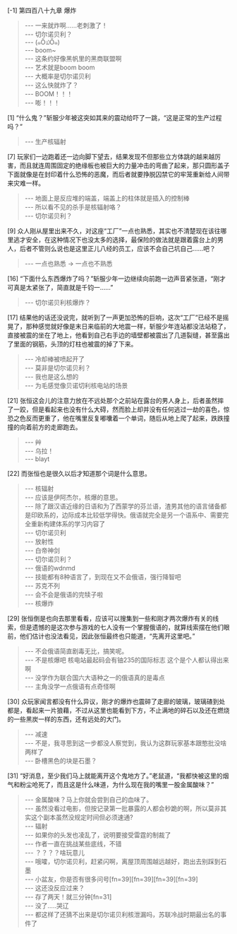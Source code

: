 
[-1] 第四百八十九章 爆炸
>--- 一来就炸啊……老刺激了！<br>
>--- 切尔诺贝利？<br>
>--- (๑Ő௰Ő๑)<br>
>--- boom~<br>
>--- 这条约好像黑帆里的黑商联盟啊<br>
>--- 艺术就是boom  boom<br>
>--- 大概率是切尔诺贝利<br>
>--- 这么快就炸了？<br>
>--- BOOM！！！<br>
>--- 嘭！！！<br>

[1] “什么鬼？”斩服少年被这突如其来的震动给吓了一跳，“这是正常的生产过程吗？”
>--- 生产核辐射<br>

[7] 玩家们一边跑着还一边向脚下望去，结果发现不但那些立方体跳的越来越厉害，而且就连周围固定的绝缘板也被巨大的力量冲击的弯曲了起来，那只圆形盖子下面就像是在封印着什么恐怖的恶魔，而后者就要挣脱囚禁它的牢笼重新给人间带来灾难一样。
>--- 地面上是反应堆的端盖，端盖上的柱体就是插入的控制棒<br>
>--- 所以看不见的杀手是核辐射咯？<br>
>--- 切尔诺贝利？<br>

[9] 众人刚从屋里出来不久，对这座“工厂”一点也熟悉，其实也不清楚现在该往哪里逃才安全，在这种情况下也没太多的选择，最保险的做法就是跟着露台上的男人，后者不管则么说也是这里正儿八经的员工，应该不会自己坑自己……吧？
>--- 一点也熟悉 -> 一点也不熟悉<br>

[16] “下面什么东西爆炸了吗？”斩服少年一边继续向前跑一边声音紧张道，“刚才可真是太紧张了，简直就是千钧一……”
>--- 切尔诺贝利核爆炸？<br>

[17] 结果他的话还没说完，就听到了一声更加恐怖的巨响，这次“工厂”已经不是摇晃了，那种感觉就好像是末日来临前的大地震一样，斩服少年连站都没法站稳了，直接被震的坐在了地上，他看到自己右手边的墙壁都被震出了几道裂缝，甚至露出了里面的钢筋，头顶的灯柱也被震的掉了下来。
>--- 冷却棒被喷起开了<br>
>--- 莫非是切尔诺贝利？<br>
>--- 我也是这么想的<br>
>--- 为毛感觉像贝诺切利核电站的场景<br>

[21] 张恒这会儿的注意力放在不远处那个之前站在露台的男人身上，后者虽然摔了一跤，但是看起来也没有什么大碍，然而脸上却并没有任何逃过一劫的喜色，惊恐之色反而更重了，他在嘴里反复嘟囔着一个单词，随后从地上爬了起来，跌跌撞撞的向着前方的走廊跑去。
>--- 艸<br>
>--- 乌拉！<br>
>--- blayt<br>

[22] 而张恒也是很久以后才知道那个词是什么意思。
>--- 核辐射<br>
>--- 应该是伊阿杰尔，核爆的意思。<br>
>--- 除了跟汉语近缘的日语和为了西蒙学的芬兰语，渣男其他的语言储备都是印欧系的，边际成本比较低学得快。俄语就完全是另一个语系中、需要完全重新构建体系的学习内容了<br>
>--- 切尔诺贝利<br>
>--- 放射性<br>
>--- 白帝神剑<br>
>--- 切尔诺贝利？<br>
>--- 俄语的wdnmd<br>
>--- 技能都有8种语言了，到现在又不会俄语，强行降智吧<br>
>--- 苏克不列<br>
>--- 会不会是俄语的完犊子啦<br>
>--- 核爆炸<br>

[29] 张恒倒是也向去那里看看，应该可以搜集到一些和刚才两次爆炸有关的线索，但是遗憾的是这次参与游戏的七人没有一个掌握俄语的，就算线索摆在他们眼前，他们估计也没法看见，因此张恒最终也只能道，“先离开这里吧。”
>--- 不会俄语简直剧毒无比，搞笑呢。<br>
>--- 不是核爆吧 核电站最起码会有铀235的国际标志 这个是个人都认得出来啊<br>
>--- 没学作为联合国六大语种之一的俄语真的是毒点<br>
>--- 主角没学一点俄语有点奇怪啊<br>

[30] 众玩家闻言都没有什么异议，刚才的爆炸也震碎了走廊的玻璃，玻璃碴到处都是，看起来一片狼藉，不过从这里也能看到下方，不止满地的碎石以及还在燃烧的一些黑炭一样的东西，还有远处的大门。
>--- 减速<br>
>--- 不是，我寻思到这一步都没人察觉到，我认为这群玩家基本跟憨批没啥两样了<br>
>--- 卧槽黑色的块是石墨？<br>

[31] “好消息，至少我们马上就能离开这个鬼地方了。”老鼠道，“我都快被这里的烟气和粉尘呛死了，而且这是什么味道，为什么现在我的嘴里一股金属酸味？”
>--- 金属酸味？马上你就会尝到自己的血味了。<br>
>--- 虽然没看过电影，但按记录第一批暴露的人都会秒跪的啊，所以莫非其实这个副本虽然没规定时间但必须速通?<br>
>--- 辐射<br>
>--- 如果你的头发也凌乱了，说明要接受雷霆的制裁了<br>
>--- 作者一直在挑战某些底线，不错<br>
>--- ？？？？啥玩意儿<br>
>--- 哦嚯，切尔诺贝利，赶紧闪啊，离屋顶周围越远越好，跑出去别踩到石墨<br>
>--- 小盆友，你是否有很多问号[fn=39][fn=39][fn=39][fn=39]<br>
>--- 这还没反应过来？<br>
>--- 存了两天！就三分钟[fn=31]<br>
>--- 没了.....哭辽<br>
>--- 都这样了还猜不出来是切尔诺贝利核泄漏吗，苏联冷战时期最出名的事件了<br>

